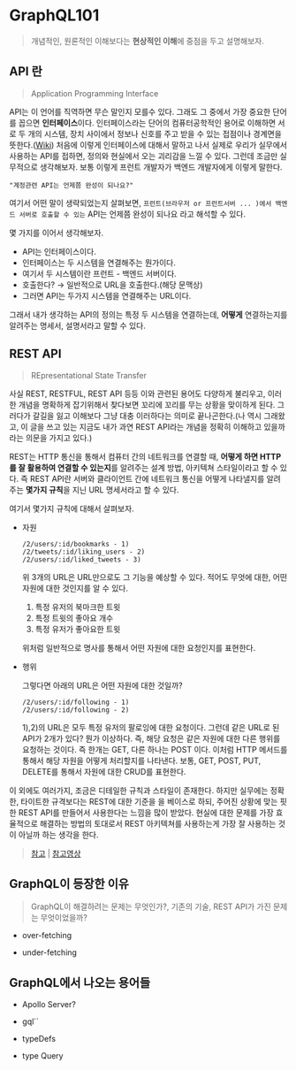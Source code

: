 # GraphQL101

> 개념적인, 원론적인 이해보다는 **현상적인 이해**에 중점을 두고 설명해보자.

## API 란

> Application Programming Interface

API는 이 언어를 직역하면 무슨 말인지 모를수 있다. 그래도 그 중에서 가장 중요한 단어를 꼽으면 **인터페이스**이다. 인터페이스라는 단어의 컴퓨터공학적인 용어로 이해하면 서로 두 개의 시스템, 장치 사이에서 정보나 신호를 주고 받을 수 있는 접점이나 경계면을 뜻한다.([Wiki](<https://ko.wikipedia.org/wiki/%EC%9D%B8%ED%84%B0%ED%8E%98%EC%9D%B4%EC%8A%A4_(%EC%BB%B4%ED%93%A8%ED%8C%85)>)) 처음에 이렇게 인터페이스에 대해서 말하고 나서 실제로 우리가 실무에서 사용하는 API를 접하면, 정의와 현실에서 오는 괴리감을 느낄 수 있다. 그런데 조금만 실무적으로 생각해보자. 보통 이렇게 프런트 개발자가 백엔드 개발자에게 이렇게 말한다.

```
"계정관련 API는 언제쯤 완성이 되나요?"
```

여기서 어떤 말이 생략되었는지 살펴보면, `프런트(브라우저 or 프런트서버 ... )에서 백엔드 서버로 호출할 수 있는` API는 언제쯤 완성이 되나요 라고 해석할 수 있다.

몇 가지를 이어서 생각해보자.

- API는 인터페이스이다.
- 인터페이스는 두 시스템을 연결해주는 뭔가이다.
- 여기서 두 시스템이란 프런트 - 백엔드 서버이다.
- 호출한다? → 일반적으로 URL을 호출한다.(해당 문맥상)
- 그러면 API는 두가지 시스템을 연결해주는 URL이다.

그래서 내가 생각하는 API의 정의는 특정 두 시스템을 연결하는데, **어떻게** 연결하는지를 알려주는 명세서, 설명서라고 말할 수 있다.

## REST API

> REpresentational State Transfer

사실 REST, RESTFUL, REST API 등등 이와 관련된 용어도 다양하게 불리우고, 이러한 개념을 명확하게 잡기위해서 찾다보면 꼬리에 꼬리를 무는 상황을 맞이하게 된다. 그러다가 갈길을 잃고 이해보다 그냥 대충 이러하다는 의미로 끝나곤한다.(나 역시 그래왔고, 이 글을 쓰고 있는 지금도 내가 과연 REST API라는 개념을 정확히 이해하고 있을까라는 의문을 가지고 있다.)

REST는 HTTP 통신을 통해서 컴퓨터 간의 네트워크를 연결할 때, **어떻게 하면 HTTP를 잘 활용하여 연결할 수 있는지**를 알려주는 설계 방법, 아키텍쳐 스타일이라고 할 수 있다. 즉 REST API란 서버와 클라이언트 간에 네트워크 통신을 어떻게 나타낼지를 알려주는 **몇가지 규칙**을 지닌 URL 명세서라고 할 수 있다.

여기서 몇가지 규칙에 대해서 살펴보자.

- 자원

  ```
  /2/users/:id/bookmarks - 1)
  /2/tweets/:id/liking_users - 2)
  /2/users/:id/liked_tweets - 3)
  ```

  위 3개의 URL은 URL만으로도 그 기능을 예상할 수 있다. 적어도 무엇에 대한, 어떤 자원에 대한 것인지를 알 수 있다.

  1. 특정 유저의 북마크한 트윗
  2. 특정 트윗의 좋아요 개수
  3. 특정 유저가 좋아요한 트윗

  위처럼 일반적으로 명사를 통해서 어떤 자원에 대한 요청인지를 표현한다.

- 행위

  그렇다면 아래의 URL은 어떤 자원에 대한 것일까?

  ```
  /2/users/:id/following - 1)
  /2/users/:id/following - 2)
  ```

  1),2)의 URL은 모두 특정 유저의 팔로잉에 대한 요청이다. 그런데 같은 URL로 된 API가 2개가 있다? 뭔가 이상하다. 즉, 해당 요청은 같은 자원에 대한 다른 행위를 요청하는 것이다. 즉 한개는 GET, 다른 하나는 POST 이다. 이처럼 HTTP 메서드를 통해서 해당 자원을 어떻게 처리할지를 나타낸다. 보통, GET, POST, PUT, DELETE를 통해서 자원에 대한 CRUD를 표현한다.

이 외에도 여러가지, 조금은 디테일한 규칙과 스타일이 존재한다. 하지만 실무에는 정확한, 타이트한 규격보다는 REST에 대한 기준을 을 베이스로 하되, 주어진 상황에 맞는 핏한 REST API를 만들어서 사용한다는 느낌을 많이 받았다. 현실에 대한 문제를 가장 효율적으로 해결하는 방법의 토대로서 REST 아키텍쳐를 사용하는게 가장 잘 사용하는 것이 아닐까 하는 생각을 한다.

> [참고](https://meetup.toast.com/posts/92) | [참고영상](https://www.youtube.com/watch?v=iOueE9AXDQQ)

## GraphQL이 등장한 이유

> GraphQL이 해결하려는 문제는 무엇인가?, 기존의 기술, REST API가 가진 문제는 무엇이었을까?

- over-fetching

- under-fetching

## GraphQL에서 나오는 용어들

- Apollo Server?

- gql``

- typeDefs

- type Query
